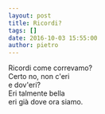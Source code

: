 ```yaml
---
layout: post
title: Ricordi?
tags: []
date: 2016-10-03 15:55:00
author: pietro
---
```

Ricordi come correvamo?<br/>Certo no, non c'eri<br/>e dov'eri?<br/>Eri talmente bella<br/>eri già dove ora siamo.
